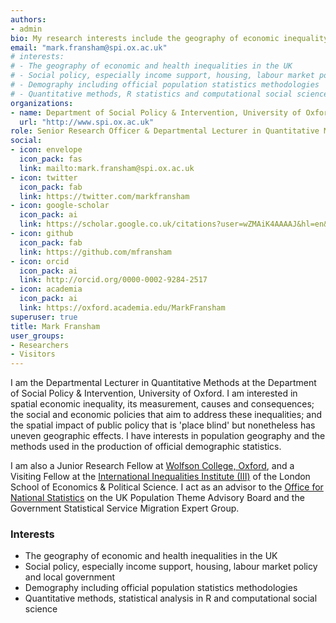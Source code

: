 ```yaml
---
authors:
- admin
bio: My research interests include the geography of economic inequality and its relationship to social policy in the UK.
email: "mark.fransham@spi.ox.ac.uk"
# interests:
# - The geography of economic and health inequalities in the UK
# - Social policy, especially income support, housing, labour market policy and local government
# - Demography including official population statistics methodologies
# - Quantitative methods, R statistics and computational social science 
organizations:
- name: Department of Social Policy & Intervention, University of Oxford
  url: "http://www.spi.ox.ac.uk"
role: Senior Research Officer & Departmental Lecturer in Quantitative Methods
social:
- icon: envelope
  icon_pack: fas
  link: mailto:mark.fransham@spi.ox.ac.uk
- icon: twitter
  icon_pack: fab
  link: https://twitter.com/markfransham
- icon: google-scholar
  icon_pack: ai
  link: https://scholar.google.co.uk/citations?user=wZMAiK4AAAAJ&hl=en&oi=ao
- icon: github
  icon_pack: fab
  link: https://github.com/mfransham
- icon: orcid
  icon_pack: ai
  link: http://orcid.org/0000-0002-9284-2517
- icon: academia
  icon_pack: ai
  link: https://oxford.academia.edu/MarkFransham 
superuser: true
title: Mark Fransham
user_groups:
- Researchers
- Visitors
---
```


I am the Departmental Lecturer in Quantitative Methods at the Department of Social Policy & Intervention, University of Oxford.  I am interested in spatial economic inequality, its measurement, causes and consequences; the social and economic policies that aim to address these inequalities; and the spatial impact of public policy that is 'place blind' but nonetheless has uneven geographic effects.  I have interests in population geography and the methods used in the production of official demographic statistics.  

I am also a Junior Research Fellow at [Wolfson College, Oxford](https://www.wolfson.ox.ac.uk/), and a Visiting Fellow at the [International Inequalities Institute (III)](https://www.lse.ac.uk/International-Inequalities) of the London School of Economics & Political Science.  I act as an advisor to the [Office for National Statistics](https://www.ons.gov.uk/) on the UK Population Theme Advisory Board and the Government Statistical Service Migration Expert Group.   

### Interests
- The geography of economic and health inequalities in the UK
- Social policy, especially income support, housing, labour market policy and local government
- Demography including official population statistics methodologies
- Quantitative methods, statistical analysis in R and computational social science 
